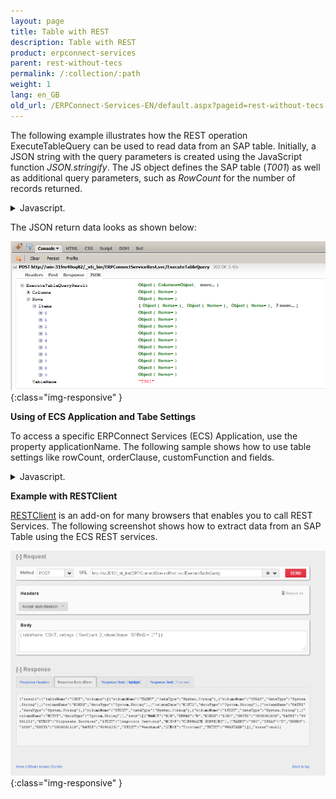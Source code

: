 ```yaml
---
layout: page
title: Table with REST
description: Table with REST
product: erpconnect-services
parent: rest-without-tecs
permalink: /:collection/:path
weight: 1
lang: en_GB
old_url: /ERPConnect-Services-EN/default.aspx?pageid=rest-without-tecs
---
```



The following example illustrates how the REST operation ExecuteTableQuery can be used to read data from an SAP table. Initially, a JSON string with the query parameters is created using the JavaScript function *JSON.stringify*. The JS object defines the SAP table (*T001*) as well as additional query parameters, such as *RowCount* for the number of records returned.



<details>
<summary>Javascript.</summary>
{% highlight javascript %}
var json = JSON.stringify({ tableName: 'T001', settings: { RowCount: 10 } }); 
$.ajax({ 
 url: '/_vti_bin/ERPConnectServiceRest.svc/ExecuteTableQuery', 
 type: 'POST', 
 data: json, 
 dataType: "json", 
 contentType: 'application/json; charset=utf-8', 
 success: function (data) {  
  if(!data.error){
   alert(data.result.rows.length);  
  }
  else{
   alert(data.error.message);
  }
 } 
});
{% endhighlight %}
</details>

The JSON return data looks as shown below:

![ECS-JSON-Output](/img/content/ECS-JSON-Output.png){:class="img-responsive" }

**Using of ECS Application and Tabe Settings**

To access a specific ERPConnect Services (ECS) Application, use the property applicationName.
The following sample shows how to use table settings like rowCount, orderClause, customFunction and fields.

<details>
<summary>Javascript.</summary>
{% highlight javascript %}
$(document).ready(function () {
           var json = JSON.stringify({
               applicationName: 'ECC',
               tableName: 'KNA1',
               settings: {
                   rowSkip:0,
                   rowCount: 100,
                   whereClause: "LAND1 = 'US'",
                   orderClause:'LAND1 DESC',
                   customfunction: 'Z_XTRACT_IS_TABLE',
                   useMultibyteExtraction: false,
                   fields: { items: ["KUNNR", "NAME1", "LAND1"] }
               }               
           });
 
           $.ajax({
               url: '/_vti_bin/ERPConnectServiceRest.svc/ExecuteTableQuery',
               type: 'POST',
               data: json,
               dataType: 'json',
               contentType: 'application/json; charset=utf-8',
               success: function (data) {
                   if (!data.error) {
                       alert('Rows No :' + data.result.rows.length);
                       //Sys.Debug.traceDump(data, 'data');
                   }
                   else {
                       alert("An error occured: " + data.error.type + ' ' + data.error.message
                                                                + ' ' + data.error.strackTrace);
                   }
               },
               error: function(data){
                   alert("An error occured: " + data.status + ' ' + data.statusText + ' ' + data.responseText);               
               }
           });
});
{% endhighlight %}
</details>


**Example with RESTClient**

[RESTClient]() is an add-on for many browsers that enables you to call REST Services. The following screenshot shows how to extract data from an SAP Table using the ECS REST services. 

![ECS-RESTClient-Table](/img/content/ECS-RESTClient-Table.png){:class="img-responsive" }